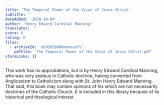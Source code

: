 ```yaml
---
title: 'The Temporal Power of the Vicar of Jesus Christ'
subtitle: ''
dateAdded: '2020-10-04'
author: 'Henry Edward Cardinal Manning'
translator: ''
score: 0
rating: 0
files:
  - archiveId: 'a592026000mannuoft'
    pdfFile: 'The Temporal Power of the Vicar of Jesus Christ.pdf'
storeLinks: []
---
```


This work has no approbations, but is by Henry Edward Cardinal Manning, who was very zealous in Catholic doctrine, having converted from Anglicanism to Catholicism along with St. John Henry Edward Manning. That said, this book may contain opinions of his which are not necessarily doctrines of the Catholic Church. It is included in this library because of its historical and theological interest.
